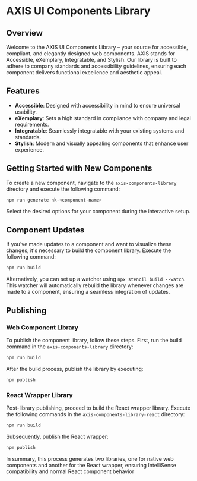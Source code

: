 # AXIS UI Components Library

## Overview

Welcome to the AXIS UI Components Library – your source for accessible, compliant, and elegantly designed web components. AXIS stands for Accessible, eXemplary, Integratable, and Stylish. Our library is built to adhere to company standards and accessibility guidelines, ensuring each component delivers functional excellence and aesthetic appeal.

## Features

- **Accessible**: Designed with accessibility in mind to ensure universal usability.
- **eXemplary**: Sets a high standard in compliance with company and legal requirements.
- **Integratable**: Seamlessly integratable with your existing systems and standards.
- **Stylish**: Modern and visually appealing components that enhance user experience.

## Getting Started with New Components

To create a new component, navigate to the `axis-components-library` directory and execute the following command:

```bash
npm run generate nk-<component-name>
```

Select the desired options for your component during the interactive setup.

## Component Updates

If you've made updates to a component and want to visualize these changes, it's necessary to build the component library. Execute the following command:

```bash
npm run build
```

Alternatively, you can set up a watcher using `npx stencil build --watch`. This watcher will automatically rebuild the library whenever changes are made to a component, ensuring a seamless integration of updates.

## Publishing

### Web Component Library

To publish the component library, follow these steps. First, run the build command in the `axis-components-library` directory:

```bash
npm run build
```

After the build process, publish the library by executing:

```bash
npm publish
```

### React Wrapper Library

Post-library publishing, proceed to build the React wrapper library. Execute the following commands in the `axis-components-library-react` directory:

```bash
npm run build
```

Subsequently, publish the React wrapper:

```bash
npm publish
```

In summary, this process generates two libraries, one for native web components and another for the React wrapper, ensuring IntelliSense compatibility and normal React component behavior